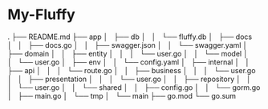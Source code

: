 # My-Fluffy
.
├── README.md
├── app
│   ├── db
│   │   └── fluffy.db
│   ├── docs
│   │   ├── docs.go
│   │   ├── swagger.json
│   │   └── swagger.yaml
│   ├── domain
│   │   ├── entity
│   │   │   └── user.go
│   │   └── model
│   │       └── user.go
│   ├── env
│   │   └── config.yaml
│   ├── internal
│   │   ├── api
│   │   │   └── route.go
│   │   ├── business
│   │   │   └── user.go
│   │   ├── presentation
│   │   │   └── user.go
│   │   ├── repository
│   │   │   └── user.go
│   │   └── shared
│   │       ├── config.go
│   │       └── gorm.go
│   ├── main.go
│   └── tmp
│       └── main
├── go.mod
└── go.sum
